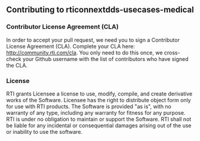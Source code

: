 ## Contributing to rticonnextdds-usecases-medical

### Contributor License Agreement (CLA)
In order to accept your pull request, we need you to sign a Contributor
License Agreement (CLA). Complete your CLA here: http://community.rti.com/cla.
You only need to do this once, we cross-check your Github username with the
list of contributors who have signed the CLA.

### License
RTI grants Licensee a license to use, modify, compile, and create derivative
works of the Software.  Licensee has the right to distribute object form only
for use with RTI products.  The Software is provided "as is", with no warranty
of any type, including any warranty for fitness for any purpose. RTI is under
no obligation to maintain or support the Software.  RTI shall not be liable
for any incidental or consequential damages arising out of the use or
inability to use the software.
